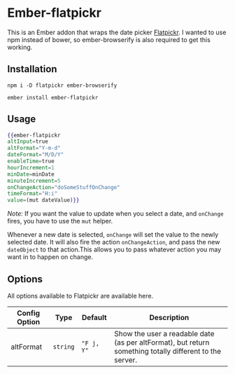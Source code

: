 # Ember-flatpickr

This is an Ember addon that wraps the date picker [Flatpickr](http://chmln.github.io/flatpickr/). I wanted to use npm instead of bower, so ember-browserify is also required to get this working.

## Installation

`npm i -D flatpickr ember-browserify`

`ember install ember-flatpickr`

## Usage

```hbs
{{ember-flatpickr
altInput=true
altFormat="Y-m-d"
dateFormat="M/D/Y"
enableTime=true
hourIncrement=1
minDate=minDate
minuteIncrement=5
onChangeAction="doSomeStuffOnChange"
timeFormat="H:i"
value=(mut dateValue)}}
```

*Note:* If you want the value to update when you select a date, and `onChange` fires, you have to use the `mut` helper.

Whenever a new date is selected, `onChange` will set the value to the newly selected date. It will also fire the action `onChangeAction`, and pass the new `dateObject` to that action.This allows you to pass whatever action you may want in to happen on change.

## Options

All options available to Flatpickr are available here. 

| Config Option |   Type   |    Default   | Description |
|---------------|----------|--------------|-------------|
| altFormat     | `string` |  `"F j, Y"`  |Show the user a readable date (as per altFormat), but return something totally different to the server.|



